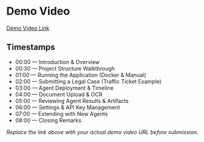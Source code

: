 # Demo Video

[Demo Video Link](https://your-demo-link-here.com)

## Timestamps

- 00:00 — Introduction & Overview
- 00:30 — Project Structure Walkthrough
- 01:00 — Running the Application (Docker & Manual)
- 02:00 — Submitting a Legal Case (Traffic Ticket Example)
- 03:00 — Agent Deployment & Timeline
- 04:00 — Document Upload & OCR
- 05:00 — Reviewing Agent Results & Artifacts
- 06:00 — Settings & API Key Management
- 07:00 — Extending with New Agents
- 08:00 — Closing Remarks

*Replace the link above with your actual demo video URL before submission.*